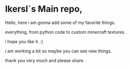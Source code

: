 # Ikersl´s Main repo,
Hello, here i am gonna add some of my favorite things.

everything, from python code to custom minecraft textures.

i hope you like it. :)

i am working a bit so maybe you can see new things.

thank you very much and please share.
